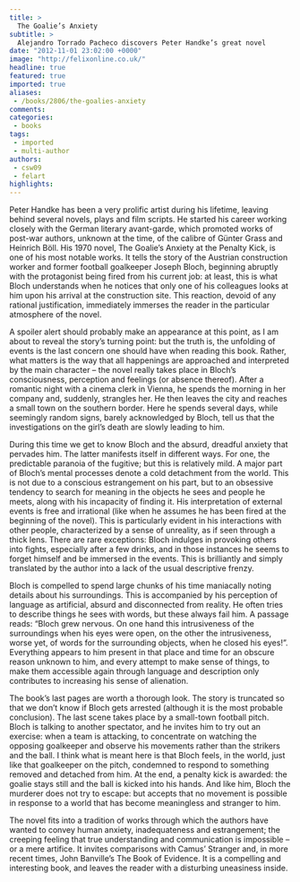 ```yaml
---
title: >
  The Goalie’s Anxiety
subtitle: >
  Alejandro Torrado Pacheco discovers Peter Handke’s great novel
date: "2012-11-01 23:02:00 +0000"
image: "http://felixonline.co.uk/"
headline: true
featured: true
imported: true
aliases:
 - /books/2806/the-goalies-anxiety
comments:
categories:
 - books
tags:
 - imported
 - multi-author
authors:
 - csw09
 - felart
highlights:
---
```


Peter Handke has been a very prolific artist during his lifetime, leaving behind several novels, plays and film scripts. He started his career working closely with the German literary avant-garde, which promoted works of post-war authors, unknown at the time, of the calibre of Günter Grass and Heinrich Böll.
 His 1970 novel, The Goalie’s Anxiety at the Penalty Kick, is one of his most notable works. It tells the story of the Austrian construction worker and former football goalkeeper Joseph Bloch, beginning abruptly with the protagonist being fired from his current job: at least, this is what Bloch understands when he notices that only one of his colleagues looks at him upon his arrival at the construction site. This reaction, devoid of any rational justification, immediately immerses the reader in the particular atmosphere of the novel.

A spoiler alert should probably make an appearance at this point, as I am about to reveal the story’s turning point: but the truth is, the unfolding of events is the last concern one should have when reading this book. Rather, what matters is the way that all happenings are approached and interpreted by the main character – the novel really takes place in Bloch’s consciousness, perception and feelings (or absence thereof). After a romantic night with a cinema clerk in Vienna, he spends the morning in her company and, suddenly, strangles her. He then leaves the city and reaches a small town on the southern border. Here he spends several days, while seemingly random signs, barely acknowledged by Bloch, tell us that the investigations on the girl’s death are slowly leading to him.

During this time we get to know Bloch and the absurd, dreadful anxiety that pervades him. The latter manifests itself in different ways. For one, the predictable paranoia of the fugitive; but this is relatively mild. A major part of Bloch’s mental processes denote a cold detachment from the world. This is not due to a conscious estrangement on his part, but to an obsessive tendency to search for meaning in the objects he sees and people he meets, along with his incapacity of finding it. His interpretation of external events is free and irrational (like when he assumes he has been fired at the beginning of the novel). This is particularly evident in his interactions with other people, characterized by a sense of unreality, as if seen through a thick lens. There are rare exceptions: Bloch indulges in provoking others into fights, especially after a few drinks, and in those instances he seems to forget himself and be immersed in the events. This is brilliantly and simply translated by the author into a lack of the usual descriptive frenzy.

Bloch is compelled to spend large chunks of his time maniacally noting details about his surroundings. This is accompanied by his perception of language as artificial, absurd and disconnected from reality. He often tries to describe things he sees with words, but these always fail him. A passage reads: “Bloch grew nervous. On one hand this intrusiveness of the surroundings when his eyes were open, on the other the intrusiveness, worse yet, of words for the surrounding objects, when he closed his eyes!”. Everything appears to him present in that place and time for an obscure reason unknown to him, and every attempt to make sense of things, to make them accessible again through language and description only contributes to increasing his sense of alienation.

The book’s last pages are worth a thorough look. The story is truncated so that we don’t know if Bloch gets arrested (although it is the most probable conclusion). The last scene takes place by a small-town football pitch. Bloch is talking to another spectator, and he invites him to try out an exercise: when a team is attacking, to concentrate on watching the opposing goalkeeper and observe his movements rather than the strikers and the ball. I think what is meant here is that Bloch feels, in the world, just like that goalkeeper on the pitch, condemned to respond to something removed and detached from him. At the end, a penalty kick is awarded: the goalie stays still and the ball is kicked into his hands. And like him, Bloch the murderer does not try to escape: but accepts that no movement is possible in response to a world that has become meaningless and stranger to him.

The novel fits into a tradition of works through which the authors have wanted to convey human anxiety, inadequateness and estrangement; the creeping feeling that true understanding and communication is impossible – or a mere artifice. It invites comparisons with Camus’ Stranger and, in more recent times, John Banville’s The Book of Evidence. It is a compelling and interesting book, and leaves the reader with a disturbing uneasiness inside.
